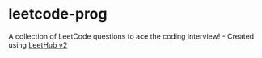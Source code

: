 # leetcode-prog
A collection of LeetCode questions to ace the coding interview! - Created using [LeetHub v2](https://github.com/arunbhardwaj/LeetHub-2.0)
